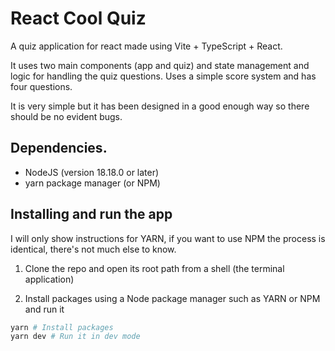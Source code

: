 # React Cool Quiz

A quiz application for react made using Vite + TypeScript + React.

It uses two main components (app and quiz) and state management and logic for handling the quiz questions. Uses a simple score system and has four questions.

It is very simple but it has been designed in a good enough way so there should be no evident bugs.

## Dependencies.

* NodeJS (version 18.18.0 or later)
* yarn package manager (or NPM)

## Installing and run the app

I will only show instructions for YARN, if you want to use NPM the process is identical, there's not much else to know.

1. Clone the repo and open its root path from a shell (the terminal application)

2. Install packages using a Node package manager such as YARN or NPM and run it

```bash
yarn # Install packages
yarn dev # Run it in dev mode
```
